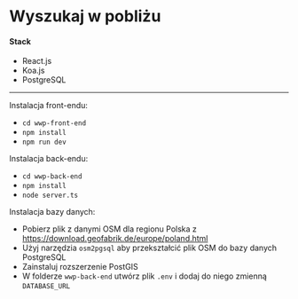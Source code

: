 # Wyszukaj w pobliżu

#### Stack

- React.js
- Koa.js
- PostgreSQL

---

Instalacja front-endu:

- `cd wwp-front-end`
- `npm install`
- `npm run dev`

Instalacja back-endu:

- `cd wwp-back-end`
- `npm install`
- `node server.ts`

Instalacja bazy danych:

- Pobierz plik z danymi OSM dla regionu Polska z https://download.geofabrik.de/europe/poland.html
- Użyj narzędzia `osm2pgsql` aby przekształcić plik OSM do bazy danych PostgreSQL
- Zainstaluj rozszerzenie PostGIS
- W folderze `wwp-back-end` utwórz plik `.env` i dodaj do niego zmienną `DATABASE_URL`
